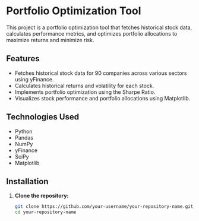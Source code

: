 # Portfolio Optimization Tool

This project is a portfolio optimization tool that fetches historical stock data, calculates performance metrics, and optimizes portfolio allocations to maximize returns and minimize risk.

## Features

- Fetches historical stock data for 90 companies across various sectors using yFinance.
- Calculates historical returns and volatility for each stock.
- Implements portfolio optimization using the Sharpe Ratio.
- Visualizes stock performance and portfolio allocations using Matplotlib.

## Technologies Used

- Python
- Pandas
- NumPy
- yFinance
- SciPy
- Matplotlib

## Installation

1. **Clone the repository:**
   ```bash
   git clone https://github.com/your-username/your-repository-name.git
   cd your-repository-name